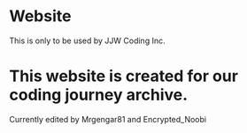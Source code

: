 # Website
This is only to be used by JJW Coding Inc.

# This website is created for our coding journey archive.

Currently edited by Mrgengar81 and Encrypted_Noobi
